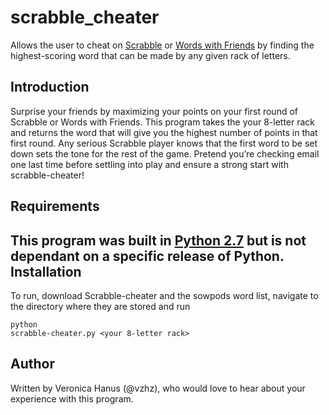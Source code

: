 # scrabble_cheater
Allows the user to cheat on [Scrabble](https://en.wikipedia.org/wiki/Scrabble) or [Words with Friends](https://en.wikipedia.org/wiki/Words_with_Friends) by finding the highest-scoring word that can be made by any given rack of letters.

Introduction
------------------
Surprise your friends by maximizing your points on your first round of Scrabble or Words with Friends.  This program takes the your 8-letter rack and returns the word that will give you the highest number of points in that first round.  Any serious Scrabble player knows that the first word to be set down sets the tone for the rest of the game.  Pretend you’re checking email one last time before settling into play and ensure a strong start with scrabble-cheater!

Requirements
--------------------
This program was built in [Python 2.7](https://www.python.org/download/releases/2.7/) but is not dependant on a specific release of Python.
Installation
---------------
To run, download Scrabble-cheater and the sowpods word list, navigate to the directory where they are stored and run <pre><code>python scrabble-cheater.py <your 8-letter rack></code></pre>

Author
----------
Written by Veronica Hanus (@vzhz), who would love to hear about your experience with this program.  
